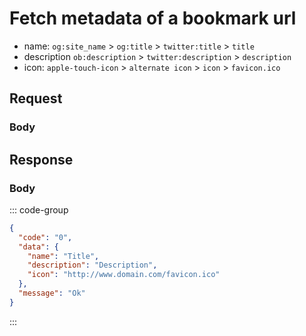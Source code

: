 # Fetch metadata of a bookmark url

<Api
  method="post"
  endpoint="/api/bookmark/metadata"
  description="Returns link metadata for the given URL."
/>

- name: `og:site_name` > `og:title` > `twitter:title` > `title`
- description `ob:description` > `twitter:description` > `description`
- icon: `apple-touch-icon` > `alternate icon` > `icon` > `favicon.ico`

## Request

<ApiAuth />

### Body <Badge type="info" text="application/json" class="float-right mt-1" />

<div class="parameters">
  <ApiParam
    name="url"
    type="string"
    description="The Link URL."
  />
</div>

## Response

<ApiSchema data-type="IBookmarkModel[]" />

<!--@include: @models/metadata.md-->

### Body <Badge type="info" text="application/json" class="float-right mt-1" />

::: code-group

```json [SUCCESS]
{
  "code": "0",
  "data": {
    "name": "Title",
    "description": "Description",
    "icon": "http://www.domain.com/favicon.ico"
  },
  "message": "Ok"
}
```

:::